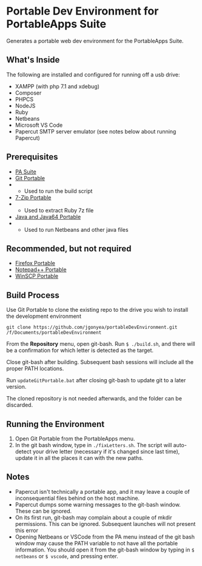 # Portable Dev Environment for PortableApps Suite

Generates a portable web dev environment for the PortableApps Suite.

## What's Inside

The following are installed and configured for running off a usb drive:

* XAMPP (with php 7.1 and xdebug)
* Composer
* PHPCS
* NodeJS
* Ruby
* Netbeans
* Microsoft VS Code
* Papercut SMTP server emulator (see notes below about running Papercut)

## Prerequisites

* [PA Suite](https://portableapps.com/download)
* [Git Portable](https://github.com/sheabunge/GitPortable)
* * Used to run the build script
* [7-Zip Portable](https://portableapps.com/apps/utilities/7-zip_portable)
* * Used to extract Ruby 7z file
* [Java and Java64 Portable](https://portableapps.com/apps/utilities/java_portable)
* * Used to run Netbeans and other java files

## Recommended, but not required

* [Firefox Portable](https://portableapps.com/apps/internet/firefox_portable)
* [Notepad++ Portable](https://portableapps.com/apps/development/notepadpp_portable)
* [WinSCP Portable](https://portableapps.com/apps/internet/winscp_portable)

## Build Process

Use Git Portable to clone the existing repo to the drive you wish to install the development environment

`git clone https://github.com/jgonyea/portableDevEnvironment.git /f/Documents/portableDevEnvironment`

From the **Repository** menu, open git-bash.  Run `$ ./build.sh`, and there will be a confirmation for which letter is detected as the target.

Close git-bash after building.  Subsequent bash sessions will include all the proper PATH locations.

Run `updateGitPortable.bat` after closing git-bash to update git to a later version.

The cloned repository is not needed afterwards, and the folder can be discarded.

## Running the Environment

1. Open Git Portable from the PortableApps menu.  
2. In the git bash window, type in `./fixLetters.sh`.  The script will auto-detect your drive letter (necessary if it's changed since last time), update it in all the places it can with the new paths.

## Notes

* Papercut isn't technically a portable app, and it may leave a couple of inconsequential files behind on the host machine.
* Papercut dumps some warning messages to the git-bash window.  These can be ignored.
* On its first run, git-bash may complain about a couple of mkdir permissions.  This can be ignored.  Subsequent launches will not present this error
* Opening Netbeans or VSCode from the PA menu instead of the git bash window may cause the PATH variable to not have all the portable information.  You should open it from the git-bash window by typing in `$ netbeans` or `$ vscode`, and pressing enter.
